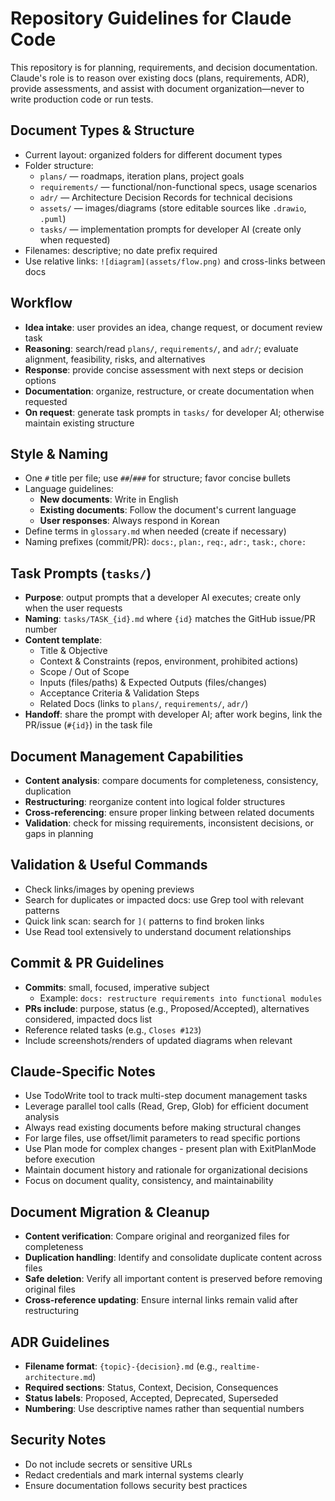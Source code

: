 # Repository Guidelines for Claude Code

This repository is for planning, requirements, and decision documentation. Claude's role is to reason over existing docs (plans, requirements, ADR), provide assessments, and assist with document organization—never to write production code or run tests.

## Document Types & Structure

- Current layout: organized folders for different document types
- Folder structure:
  - `plans/` — roadmaps, iteration plans, project goals
  - `requirements/` — functional/non-functional specs, usage scenarios
  - `adr/` — Architecture Decision Records for technical decisions
  - `assets/` — images/diagrams (store editable sources like `.drawio`, `.puml`)
  - `tasks/` — implementation prompts for developer AI (create only when requested)
- Filenames: descriptive; no date prefix required
- Use relative links: `![diagram](assets/flow.png)` and cross-links between docs

## Workflow

- **Idea intake**: user provides an idea, change request, or document review task
- **Reasoning**: search/read `plans/`, `requirements/`, and `adr/`; evaluate alignment, feasibility, risks, and alternatives
- **Response**: provide concise assessment with next steps or decision options
- **Documentation**: organize, restructure, or create documentation when requested
- **On request**: generate task prompts in `tasks/` for developer AI; otherwise maintain existing structure

## Style & Naming

- One `#` title per file; use `##`/`###` for structure; favor concise bullets
- Language guidelines:
  - **New documents**: Write in English
  - **Existing documents**: Follow the document's current language
  - **User responses**: Always respond in Korean
- Define terms in `glossary.md` when needed (create if necessary)
- Naming prefixes (commit/PR): `docs:`, `plan:`, `req:`, `adr:`, `task:`, `chore:`

## Task Prompts (`tasks/`)

- **Purpose**: output prompts that a developer AI executes; create only when the user requests
- **Naming**: `tasks/TASK_{id}.md` where `{id}` matches the GitHub issue/PR number
- **Content template**:
  - Title & Objective
  - Context & Constraints (repos, environment, prohibited actions)
  - Scope / Out of Scope
  - Inputs (files/paths) & Expected Outputs (files/changes)
  - Acceptance Criteria & Validation Steps
  - Related Docs (links to `plans/`, `requirements/`, `adr/`)
- **Handoff**: share the prompt with developer AI; after work begins, link the PR/issue (`#{id}`) in the task file

## Document Management Capabilities

- **Content analysis**: compare documents for completeness, consistency, duplication
- **Restructuring**: reorganize content into logical folder structures
- **Cross-referencing**: ensure proper linking between related documents
- **Validation**: check for missing requirements, inconsistent decisions, or gaps in planning

## Validation & Useful Commands

- Check links/images by opening previews
- Search for duplicates or impacted docs: use Grep tool with relevant patterns
- Quick link scan: search for `](` patterns to find broken links
- Use Read tool extensively to understand document relationships

## Commit & PR Guidelines

- **Commits**: small, focused, imperative subject
  - Example: `docs: restructure requirements into functional modules`
- **PRs include**: purpose, status (e.g., Proposed/Accepted), alternatives considered, impacted docs list
- Reference related tasks (e.g., `Closes #123`)
- Include screenshots/renders of updated diagrams when relevant

## Claude-Specific Notes

- Use TodoWrite tool to track multi-step document management tasks
- Leverage parallel tool calls (Read, Grep, Glob) for efficient document analysis  
- Always read existing documents before making structural changes
- For large files, use offset/limit parameters to read specific portions
- Use Plan mode for complex changes - present plan with ExitPlanMode before execution
- Maintain document history and rationale for organizational decisions
- Focus on document quality, consistency, and maintainability

## Document Migration & Cleanup

- **Content verification**: Compare original and reorganized files for completeness
- **Duplication handling**: Identify and consolidate duplicate content across files
- **Safe deletion**: Verify all important content is preserved before removing original files
- **Cross-reference updating**: Ensure internal links remain valid after restructuring

## ADR Guidelines

- **Filename format**: `{topic}-{decision}.md` (e.g., `realtime-architecture.md`)
- **Required sections**: Status, Context, Decision, Consequences
- **Status labels**: Proposed, Accepted, Deprecated, Superseded
- **Numbering**: Use descriptive names rather than sequential numbers

## Security Notes

- Do not include secrets or sensitive URLs
- Redact credentials and mark internal systems clearly
- Ensure documentation follows security best practices